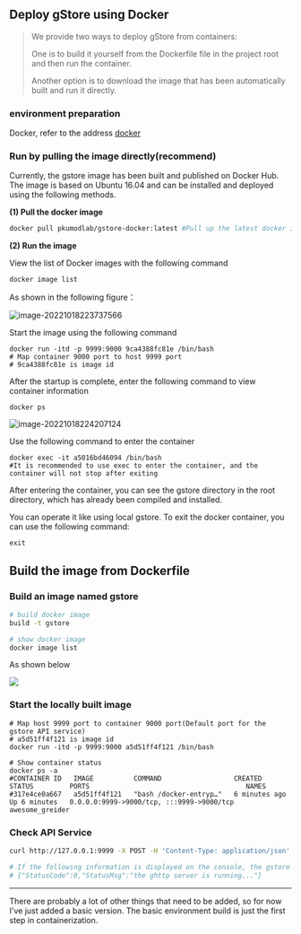 ## Deploy gStore using Docker 

> We provide two ways to deploy gStore from containers:  
>
> One is to build it yourself from the Dockerfile file in the project root and then run the container.  
>
> Another option is to download the image that has been automatically built and run it directly.  

### environment preparation

Docker, refer to the address [docker](https://blog.csdn.net/A632189007/article/details/78662741)

### Run by pulling the image directly(recommend)

Currently, the gstore image has been built and published on Docker Hub. The image is based on Ubuntu 16.04 and can be installed and deployed using the following methods.

**(1) Pull the docker image**

```bash
docker pull pkumodlab/gstore-docker:latest #Pull up the latest docker image
```

**(2) Run the image** 

View the list of Docker images with the following command

```
docker image list
```

As shown in the following figure：

![image-20221018223737566](https://gstore-bucket.oss-cn-zhangjiakou.aliyuncs.com/liwenjie-image/image-20221018223737566.png)

Start the image using the following command

```shell
docker run -itd -p 9999:9000 9ca4388fc81e /bin/bash 
# Map container 9000 port to host 9999 port
# 9ca4388fc81e is image id
```

After the startup is complete, enter the following command to view container information

```shell
docker ps
```

![image-20221018224207124](https://gstore-bucket.oss-cn-zhangjiakou.aliyuncs.com/liwenjie-image/image-20221018224207124.png)

Use the following command to enter the container

```shell
docker exec -it a5016bd46094 /bin/bash 
#It is recommended to use exec to enter the container, and the container will not stop after exiting
```

After entering the container, you can see the gstore directory in the root directory, which has already been compiled and installed.

 You can operate it like using local gstore. To exit the docker container, you can use the following command:

```shell
exit
```



## Build the image from Dockerfile 

### Build an image named gstore

```bash
# build docker image
build -t gstore 

# show docker image
docker image list
```

 As shown below

![](http://gstore-bucket.oss-cn-zhangjiakou.aliyuncs.com/liwenjie-image/image-docker.jpg)

### Start the locally built image

```shell
# Map host 9999 port to container 9000 port(Default port for the gstore API service) 
# a5d51ff4f121 is image id
docker run -itd -p 9999:9000 a5d51ff4f121 /bin/bash

# Show container status
docker ps -a
#CONTAINER ID   IMAGE          COMMAND                  CREATED         STATUS         PORTS                                       NAMES
#317e4ce0a667   a5d51ff4f121   "bash /docker-entryp…"   6 minutes ago   Up 6 minutes   0.0.0.0:9999->9000/tcp, :::9999->9000/tcp   awesome_greider
```

### Check API Service

```bash
curl http://127.0.0.1:9999 -X POST -H 'Content-Type: application/json' -d '{"operation":"check"}'

# If the following information is displayed on the console, the gstore http api service starts normally
# {"StatusCode":0,"StatusMsg":"the ghttp server is running..."}
```

------

There are probably a lot of other things that need to be added, so for now I've just added a basic version. The basic environment build is just the first step in containerization.	